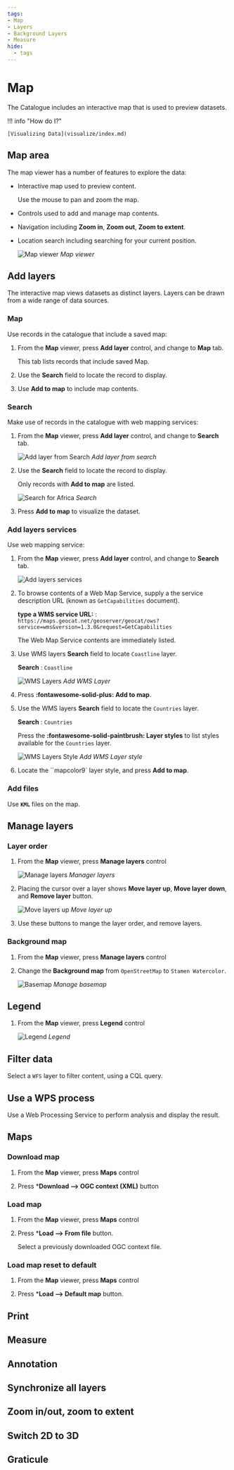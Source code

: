 ```yaml
---
tags:
- Map
- Layers
- Background Layers
- Measure
hide:
  - tags
---
```


# Map

The Catalogue includes an interactive map that is used to preview datasets.

!!! info "How do I?"

    [Visualizing Data](visualize/index.md)

## Map area

The map viewer has a number of features to explore the data:

* Interactive map used to preview content.
  
  Use the mouse to pan and zoom the map.

* Controls used to add and manage map contents.

* Navigation including **Zoom in**, **Zoom out**, **Zoom to extent**.

* Location search including searching for your current position.

  ![Map viewer](img/map.png)
  *Map viewer*

## Add layers

The interactive map views datasets as distinct layers. Layers can be drawn from a wide range of data sources.

### Map

Use records in the catalogue that include a saved map:

1. From the **Map** viewer, press **Add layer** control, and change to **Map** tab.

   This tab lists records that include saved Map.

2. Use the **Search** field to locate the record to display.

3. Use **Add to map** to include map contents.

### Search

Make use of records in the catalogue with web mapping services:

1.  From the **Map** viewer, press **Add layer** control, and change to **Search** tab.
 
    ![Add layer from Search](img/add_search.png)
    *Add layer from search*
   
2.  Use the **Search** field to locate the record to display.
   
    Only records with **Add to map** are listed.

    ![Search for Africa](img/add_search_field.png)
    *Search* 

3.  Press **Add to map** to visualize the dataset.

### Add layers services

Use web mapping service:

1. From the **Map** viewer, press **Add layer** control, and change to **Search** tab.

   ![Add layers services](img/add_services.png)

2. To browse contents of a Web Map Service, supply a the service description URL
   (known as ``GetCapabilities`` document).
   
   **type a WMS service URL:**
   :   ``https://maps.geocat.net/geoserver/geocat/ows?service=wms&version=1.3.0&request=GetCapabilities``
   
   The Web Map Service contents are immediately listed.

3. Use WMS layers **Search** field to locate ``Coastline`` layer.
   
   **Search**
   :   ``Coastline``
   
   ![WMS Layers](img/add_wms.png)
   *Add WMS Layer*

4. Press **:fontawesome-solid-plus: Add to map**.

5. Use the WMS layers **Search** field to locate the ``Countries`` layer.

   **Search**
   :   ``Countries``
   
   Press the **:fontawesome-solid-paintbrush: Layer styles** to list styles available
   for the ``Countries`` layer.

   ![WMS Layers Style](img/add_wms_style.png)
   *Add WMS Layer style*
   
6. Locate the ``mapcolor9` layer style, and press **Add to map**.

### Add files

Use **`KML`** files on the map.

## Manage layers

### Layer order

1.  From the **Map** viewer, press **Manage layers** control

    ![Manage layers](img/manage_layers.png)
    *Manager layers*
    
2. Placing the cursor over a layer shows **Move layer up**, **Move layer down**, and **Remove layer** button.
    
    ![Move layers up](img/manage_order.png)
    *Move layer up*
    
3. Use these buttons to mange the layer order, and remove layers.

### Background map

1.  From the **Map** viewer, press **Manage layers** control

2.  Change the **Background map** from `OpenStreetMap` to `Stamen Watercolor`.
    
    ![Basemap](img/manage_basemap.png)
    *Manage basemap*

## Legend

1.  From the **Map** viewer, press **Legend** control

    ![Legend](img/legend.png)
    *Legend*

## Filter data

Select a `WFS` layer to filter content, using a CQL query.

## Use a WPS process

Use a Web Processing Service to perform analysis and display the result.

## Maps

### Download map

1.  From the **Map** viewer, press **Maps** control

2.  Press ***Download --> OGC context (XML)** button

### Load map

1.  From the **Map** viewer, press **Maps** control

2.  Press ***Load --> From file** button.
    
    Select a previously downloaded OGC context file.

### Load map reset to default

1.  From the **Map** viewer, press **Maps** control

2.  Press ***Load --> Default map** button.


## Print

## Measure

## Annotation
   
## Synchronize all layers

## Zoom in/out, zoom to extent

## Switch 2D to 3D

## Graticule

